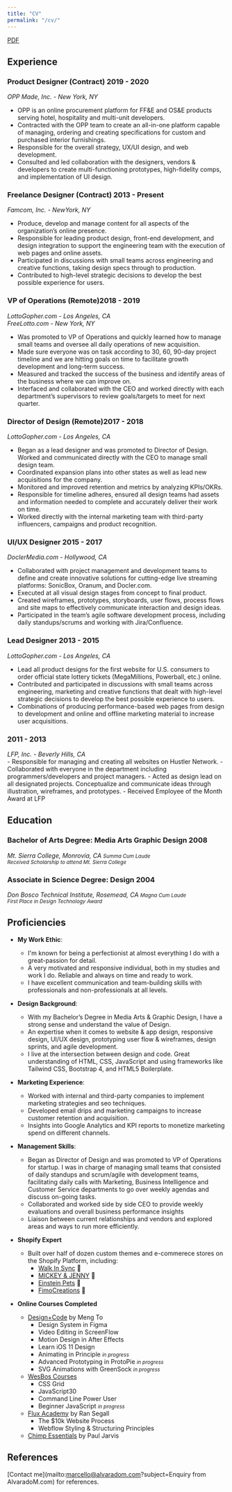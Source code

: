 ```yaml
---
title: "CV"
permalink: "/cv/"
---
```


<a href="https://www.dropbox.com/s/ri221rh7p2ahn95/alvaradom-resume.pdf?dl=0" target="_blank">PDF</a>

## Experience

<h3 class="m-b m-t-md">Product Designer (Contract) <time class="right">2019 - 2020</time></h3>
<address>OPP Made, Inc. - New York, NY</address>

- OPP is an online procurement platform for FF&E and OS&E products serving hotel, hospitality and multi-unit developers.
- Contracted with the OPP team to create an all-in-one platform capable of managing, ordering and creating specifications for custom and purchased interior furnishings.
- Responsible for the overall strategy, UX/UI design, and web development.
- Consulted and led collaboration with the designers, vendors & developers to create multi-functioning prototypes, high-fidelity comps, and implementation of UI design.

<h3 class="m-b m-t-md">Freelance Designer (Contract) <time class="right">2013 - Present</time></h3>
<address>Famcom, Inc. - NewYork, NY</address>

- Produce, develop and manage content for all aspects of the organization’s online presence.
- Responsible for leading product design, front-end development, and design integration to support the engineering team with the execution of web pages and online assets.
- Participated in discussions with small teams across engineering and creative functions, taking design specs through to production.
- Contributed to high-level strategic decisions to develop the best possible experience for users.

<h3 class="m-b m-t-md">VP of Operations (Remote)<time class="right">2018 - 2019</time></h3>
<address>LottoGopher.com - Los Angeles, CA<br>
FreeLotto.com - New York, NY</address>

- Was promoted to VP of Operations and quickly learned how to manage small teams and oversee all daily operations of new acquisition.
- Made sure everyone was on task according to 30, 60, 90-day project timeline and we are hitting goals on time to facilitate growth development and long-term success.
- Measured and tracked the success of the business and identify areas of the business where we can improve on.
- Interfaced and collaborated with the CEO and worked directly with each department’s supervisors to review goals/targets to meet for next quarter.

<h3 class="m-b m-t-md">Director of Design (Remote)<time class="right">2017 - 2018</time></h3>
<address>LottoGopher.com - Los Angeles, CA</address>

- Began as a lead designer and was promoted to Director of Design. Worked and communicated directly with the CEO to manage small design team.
- Coordinated expansion plans into other states as well as lead new acquisitions for the company.
- Monitored and improved retention and metrics by analyzing KPIs/OKRs.
- Responsible for timeline adheres, ensured all design teams had assets and information needed to complete and accurately deliver their work on time.
- Worked directly with the internal marketing team with third-party influencers, campaigns and product recognition.

<h3 class="m-b m-t-md">UI/UX Designer <time class="right">2015 - 2017</time></h3>
<address>DoclerMedia.com - Hollywood, CA</address>

- Collaborated with project management and development teams to define and create innovative solutions for cutting-edge live streaming platforms: SonicBox, Oranum, and Docler.com.
- Executed at all visual design stages from concept to final product.
- Created wireframes, prototypes, storyboards, user flows, process flows and site maps to effectively communicate interaction and design ideas.
- Participated in the team’s agile software development process, including daily standups/scrums and working with Jira/Confluence.

<h3 class="m-b m-t-md">Lead Designer <time class="right">2013 - 2015</time></h3>
<address>LottoGopher.com - Los Angeles, CA</address>

- Lead all product designs for the first website for U.S. consumers to order official state lottery tickets (MegaMillions, Powerball, etc.) online.
- Contributed and participated in discussions with small teams across engineering, marketing and creative functions that dealt with high-level strategic decisions to develop the best possible experience to users.
- Combinations of producing performance-based web pages from design to development and online and offline marketing material to increase user acquisitions.
<h3><time class="right">2011 - 2013</time></h3>
<address>LFP, Inc. - Beverly Hills, CA</address>
- Responsible for managing and creating all websites on Hustler Network.
- Collaborated with everyone in the department including programmers/developers and project managers.
- Acted as design lead on all designated projects. Conceptualize and communicate ideas through illustration, wireframes, and prototypes.
- Received Employee of the Month Award at LFP

## Education

<h3 class="m-b">Bachelor of Arts Degree: Media Arts Graphic Design <time class="right text-right">2008<br></time></h3>
<address>Mt. Sierra College, Monrovia, CA <small class="right text-right">Summa Cum Laude</small><br>
<small>Received Scholarship to attend Mt. Sierra College</small> 
</address>

<h3 class="m-b">Associate in Science Degree: Design <time class="right text-right">2004<br></time></h3>
<address>Don Bosco Technical Institute, Rosemead, CA <small class="right text-right">Magna Cum Laude</small><br>
<small>First Place in Design Technology Award</small> 
</address>

## Proficiencies

- **My Work Ethic**:
	- I'm known for being a perfectionist at almost everything I do with a great-passion for detail.
	- A very motivated and responsive individual, both in my studies and work I do. Reliable and always on time and ready to work.
	- I have excellent communication and team-building skills with professionals and non-professionals at all levels. 
- **Design Background**:
	- With my Bachelor’s Degree in Media Arts & Graphic Design, I have a strong sense and understand the value of Design.
	- An expertise when it comes to website & app design, responsive design, UI/UX design, prototyping user flow & wireframes, design sprints, and agile development.
	- I live at the intersection between design and code. Great understanding of HTML, CSS, JavaScript and using frameworks like Tailwind CSS, Bootstrap 4, and HTML5 Boilerplate.
- **Marketing Experience**:
	- Worked with internal and third-party companies to implement marketing strategies and seo techniques. 
	- Developed email drips and marketing campaigns to increase customer retention and acquisition.
	- Insights into Google Analytics and KPI reports to monetize marketing spend on different channels.
- **Management Skills**:
	- Began as Director of Design and was promoted to VP of Operations for startup. I was in charge of managing small teams that consisted of daily standups and scrum/agile with development teams, facilitating daily calls with Marketing, Business Intelligence and Customer Service departments to go over weekly agendas and discuss on-going tasks.
	- Collaborated and worked side by side  CEO to provide weekly evaluations and overall business performance insights
	- Liaison between current relationships and vendors and explored areas and ways to run more efficiently.

- <span id="Shopify">**Shopify Expert**</span>
    - Built over half of dozen custom themes and e-commerece stores on the Shopify Platform, including:
        - <a href="https://www.dogwalkinsync.com/" target="_blank">Walk In Sync</a> 🐾
        - <a href="https://www.mickeyandjenny.com/" target="_blank">MICKEY & JENNY</a> 👗
        - <a href="https://www.einsteinpets.com/" target="_blank">Einstein Pets</a> 🐶 
        - <a href="https://fimocreations.com/" target="_blank">FimoCreations</a> 🦎 
- <span id="Shopify">**Online Courses Completed**</span>
    - <a href="https://designcode.io/" target="_blank">Design+Code</a> by Meng To
        - Design System in Figma
        - Video Editing in ScreenFlow
        - Motion Design in After Effects
        - Learn iOS 11 Design
        - Animating in Principle <small class="text-muted"><em>in progress</em></small>
        - Advanced Prototyping in ProtoPie <small class="text-muted"><em>in progress</em></small>
        - SVG Animations with GreenSock <small class="text-muted"><em>in progress</em></small>
    - <a href="https://wesbos.com/courses/" target="_blank">WesBos Courses</a>
        - CSS Grid
        - JavaScript30
        - Command Line Power User
        - Beginner JavaScript <small class="text-muted"><em>in progress</em></small>
    - <a href="https://www.flux-academy.com/" target="_blank">Flux Academy</a> by Ran Segall
        - The $10k Website Process
        - Webflow Styling & Structuring Principles
    - <a href="https://chimpessentials.com/" target="_blank">Chimp Essentials</a> by Paul Jarvis


## References
[Contact me](mailto:marcello@alvaradom.com?subject=Enquiry from AlvaradoM.com) for references.
